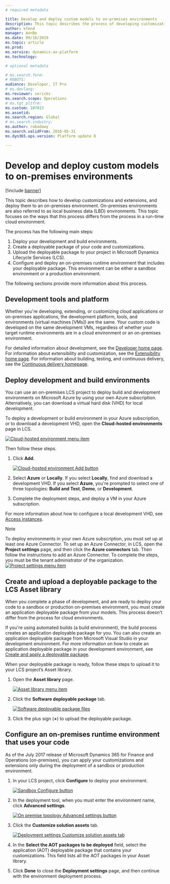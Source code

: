 ```yaml
---
# required metadata

title: Develop and deploy custom models to on-premises environments
description: This topic describes the process of developing customizations and extensions, and deploying them to an on-premises environment. 
author: kfend
manager: AnnBe
ms.date: 09/18/2019
ms.topic: article
ms.prod: 
ms.service: dynamics-ax-platform
ms.technology: 

# optional metadata

# ms.search.form: 
# ROBOTS: 
audience: Developer, IT Pro
# ms.devlang: 
ms.reviewer: sericks
ms.search.scope: Operations
# ms.tgt_pltfrm: 
ms.custom: 107013
ms.assetid: 
ms.search.region: Global
# ms.search.industry: 
ms.author: robadawy
ms.search.validFrom: 2016-05-31
ms.dyn365.ops.version: Platform update 8

---
```


# Develop and deploy custom models to on-premises environments

[!include [banner](../includes/banner.md)]

This topic describes how to develop customizations and extensions, and deploy them to an on-premises environment. On-premises environments are also referred to as local business data (LBD) environments. This topic focuses on the ways that this process differs from the process in a run-time cloud environment.

The process has the following main steps:

1. Deploy your development and build environments.
2. Create a deployable package of your code and customizations.
3. Upload the deployable package to your project in Microsoft Dynamics Lifecycle Services (LCS).
4. Configure and deploy an on-premises runtime environment that includes your deployable package. This environment can be either a sandbox environment or a production environment.

The following sections provide more information about this process.

## Development tools and platform
Whether you're developing, extending, or customizing cloud applications or on-premises applications, the development platform, tools, and environments (virtual machines [VMs]) are the same. Your custom code is developed on the same development VMs, regardless of whether your target runtime environments are in a cloud environment or an on-premises environment.

For detailed information about development, see the [Developer home page](../dev-tools/developer-home-page.md). For information about extensibility and customization, see the [Extensibility home page](../extensibility/extensibility-home-page.md). For information about building, testing, and continuous delivery, see the [Continuous delivery homepage](../dev-tools/continuous-delivery-home-page.md).

## Deploy development and build environments
You can use an on-premises LCS project to deploy build and development environments on Microsoft Azure by using your own Azure subscription. Alternatively, you can download a virtual hard disk (VHD) for local development.

To deploy a development or build environment in your Azure subscription, or to download a development VHD, open the **Cloud-hosted environments** page in LCS.

[![Cloud-hosted environment menu item](./media/alm-flow-01.png)](./media/alm-flow-01.png)

Then follow these steps.
    
1. Click **Add**. 

    [![Cloud-hosted environment Add button](./media/alm-flow-02.png)](./media/alm-flow-02.png)
  
2. Select **Azure** or **Locally**. If you select **Locally**, find and download a development VHD. If you select **Azure**, you're prompted to select one of three topologies: **Build and Test**, **Demo**, or **Development**.
3. Complete the deployment steps, and deploy a VM in your Azure subscription.

For more information about how to configure a local development VHD, see [Access instances](../dev-tools/access-instances.md#vm-that-is-running-on-premises).

> [!NOTE]
> To deploy environments in your own Azure subscription, you must set up at least one Azure Connector. To set up an Azure Connector, in LCS, open the **Project settings** page, and then click the **Azure connectors** tab. Then follow the instructions to add an Azure Connector. To complete the steps, you must be the tenant administrator of the organization.  
> [![Project settings menu item](./media/alm-flow-03.png)](./media/alm-flow-03.png)

## Create and upload a deployable package to the LCS Asset library
When you complete a phase of development, and are ready to deploy your code to a sandbox or production on-premises environment, you must create an application deployable package from your models. This process doesn't differ from the process for cloud environments.

If you're using automated builds (a build environment), the build process creates an application deployable package for you. You can also create an application deployable package from Microsoft Visual Studio in your development environment. For more information on how to create an application deployable package in your development environment, see [Create and apply a deployable package](../deployment/create-apply-deployable-package.md).

When your deployable package is ready, follow these steps to upload it to your LCS project’s Asset library.

1. Open the **Asset library** page.

    [![Asset library menu item](./media/alm-flow-04.png)](./media/alm-flow-04.png)

2. Click the **Software deployable package** tab.

    [![Software deployable package files](./media/alm-flow-05.png)](./media/alm-flow-05.png)

3. Click the plus sign (**+**) to upload the deployable package. 

## Configure an on-premises runtime environment that uses your code
As of the July 2017 release of Microsoft Dynamics 365 for Finance and Operations (on-premises), you can apply your customizations and extensions only during the deployment of a sandbox or production environment.

1. In your LCS project, click **Configure** to deploy your environment.

    [![Sandbox Configure button](./media/alm-flow-06.png)](./media/alm-flow-06.png)

2. In the deployment tool, when you must enter the environment name, click **Advanced settings**.

    [![On premise topology Advanced settings button](./media/alm-flow-07.png)](./media/alm-flow-07.png)

3. Click the **Customize solution assets** tab. 

    [![Deployment settings Customize solution assets tab](./media/alm-flow-08.png)](./media/alm-flow-08.png)

4. In the **Select the AOT packages to be deployed** field, select the application (AOT) deployable package that contains your customizations. This field lists all the AOT packages in your Asset library.
5. Click **Done** to close the **Deployment settings** page, and then continue with the environment deployment process.
